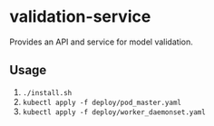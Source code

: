 # validation-service

Provides an API and service for model validation.

## Usage

1. `./install.sh`
2. `kubectl apply -f deploy/pod_master.yaml`
3. `kubectl apply -f deploy/worker_daemonset.yaml`